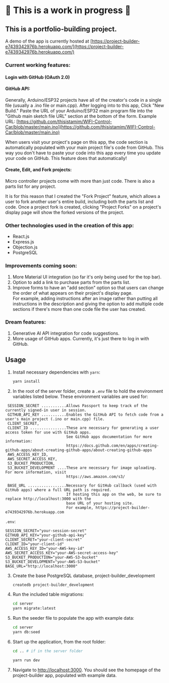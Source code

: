 # 🚧 This is a work in progress 🚧
## This is a portfolio-building project.

A demo of the app is currently hosted at [https://project-builder-e7439342976b.herokuapp.com/](https://project-builder-e7439342976b.herokuapp.com/)

### Current working features:

#### Login with GitHub (OAuth 2.0)

#### GitHub API:

Generally, Arduino/ESP32 projects have all of the creator's code in a single file (usually a .ino file or main.cpp). After logging into to this app, Click "New Build." Paste the URL of your Arduino/ESP32 main program file into the "Github main sketch file URL" section at the bottom of the form.
Example URL: [https://github.com/thisistamim/WIFI-Control-Car/blob/master/main.ino](https://github.com/thisistamim/WIFI-Control-Car/blob/master/main.ino)

When users visit your project's page on this app, the code section is automatically populated with your main project file's code from GitHub. This way you don't have to paste your code into this app every time you update your code on GitHub. This feature does that automatically!

#### Create, Edit, and Fork projects:

Micro controller projects come with more than just code. There is also a parts list for any project.

It is for this reason that I created the "Fork Project" feature, which allows a user to fork another user's entire build, including both the parts list and code. Once a project fork is created, clicking "Project Forks" on a project's display page will show the forked versions of the project.

### Other technologies used in the creation of this app:

- React.js
- Express.js
- Objection.js
- PostgreSQL

### Improvements coming soon:

1. More Material UI integration (so far it's only being used for the top bar).
2. Option to add a link to purchase parts from the parts list.
3. Improve forms to have an "add section" option so that users can change the order of what appears on their project's display page.  
   For example, adding instructions after an image rather than putting all instructions in the description and giving the option to add multiple code sections if there's more than one code file the user has created.

### Dream features:

1. Generative AI API integration for code suggestions.
2. More usage of GitHub apps. Currently, it's just there to log in with GitHub.

## Usage

1. Install necessary dependencies with `yarn`:

   ```sh
   yarn install
   ```

2. In the root of the server folder, create a `.env` file to hold the environment variables listed below.  These environment variables are used for:
```
 SESSION_SECRET ...........Allows Passport to keep track of the currently signed-in user in session.
 GITHUB_API_KEY ...........Enables the GitHub API to fetch code from a user's main project (.ino or main.cpp) file.
 CLIENT_SECRET,
 CLIENT_ID ................These are necessary for generating a user access token for use with GitHub apps.
                           See GitHub apps documentation for more information:
                           https://docs.github.com/en/apps/creating-github-apps/about-creating-github-apps/about-creating-github-apps 
 AWS_ACCESS_KEY_ID,
 AWS_SECRET_ACCESS_KEY,
 S3_BUCKET_PRODUCTION,
 S3_BUCKET_DEVELOPMENT ....These are necessary for image uploading.  For more information, visit
                           https://aws.amazon.com/s3/
                           
 BASE_URL .................Necessary for GitHub callback (used with GitHub apps) where a full URL path is required.
                           If hosting this app on the web, be sure to replace http://localhost:3000 with the
                           base URL of your hosting site. 
                           For example, https://project-builder-e7439342976b.herokuapp.com
```

 `.env`:
   ```env
   SESSION_SECRET="your-session-secret"
   GITHUB_API_KEY="your-github-api-key"
   CLIENT_SECRET="your-client-secret"
   CLIENT_ID="your-client-id"
   AWS_ACCESS_KEY_ID="your-AWS-key-id"
   AWS_SECRET_ACCESS_KEY="your-AWS-secret-access-key"
   S3_BUCKET_PRODUCTION="your-AWS-S3-bucket"
   S3_BUCKET_DEVELOPMENT="your-AWS-S3-bucket"
   BASE_URL="http://localhost:3000"
   ```

3. Create the base PostgreSQL database, project-builder_development

   ```sh
   createdb project-builder_development
   ```

4. Run the included table migrations:

   ```sh
   cd server
   yarn migrate:latest
   ```

5. Run the seeder file to populate the app with example data:

   ```sh
   cd server
   yarn db:seed
   ```

6. Start up the application, from the root folder:

   ```sh
   cd .. # if in the server folder

   yarn run dev
   ```

7. Navigate to <http://localhost:3000>. You should see the homepage of
   the project-builder app, populated with example data.